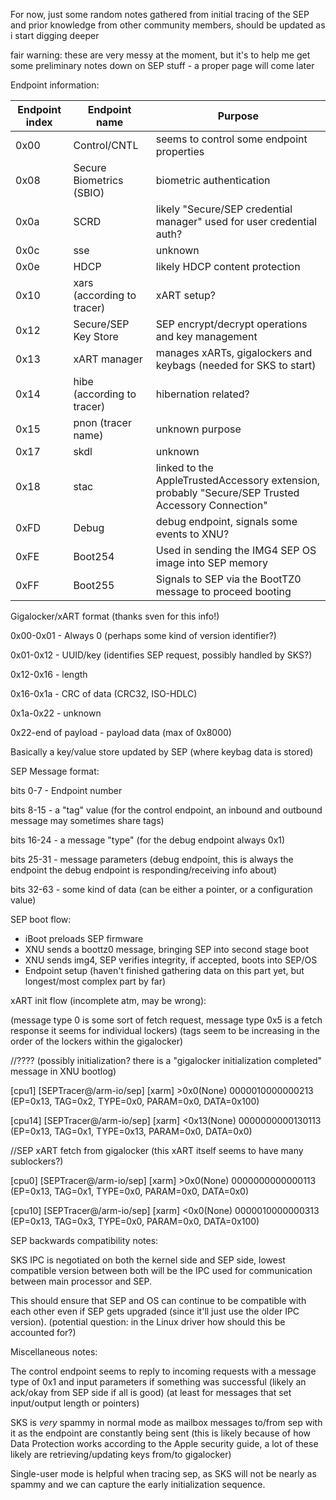 For now, just some random notes gathered from initial tracing of the SEP and prior knowledge from other community members, should be updated as i start digging deeper

fair warning: these are very messy at the moment, but it's to help me get some preliminary notes down on SEP stuff - a proper page will come later

Endpoint information:

| Endpoint index | Endpoint name | Purpose |
| -------------- | ------------- | ------- |
| 0x00 | Control/CNTL | seems to control some endpoint properties |
| 0x08 | Secure Biometrics (SBIO) | biometric authentication |
| 0x0a | SCRD | likely "Secure/SEP credential manager" used for user credential auth? |
| 0x0c | sse  | unknown |
| 0x0e | HDCP | likely HDCP content protection |
| 0x10 | xars (according to tracer) | xART setup? |
| 0x12 | Secure/SEP Key Store | SEP encrypt/decrypt operations and key management |
| 0x13 | xART manager | manages xARTs, gigalockers and keybags (needed for SKS to start) |
| 0x14 | hibe (according to tracer) | hibernation related? | 
| 0x15 | pnon (tracer name) | unknown purpose |
| 0x17 | skdl | unknown |
| 0x18 | stac | linked to the AppleTrustedAccessory extension, probably "Secure/SEP Trusted Accessory Connection" | 
| 0xFD | Debug | debug endpoint, signals some events to XNU? |
| 0xFE | Boot254 | Used in sending the IMG4 SEP OS image into SEP memory |
| 0xFF | Boot255 | Signals to SEP via the BootTZ0 message to proceed booting |

Gigalocker/xART format (thanks sven for this info!)

0x00-0x01 - Always 0 (perhaps some kind of version identifier?)


0x01-0x12 - UUID/key (identifies SEP request, possibly handled by SKS?)


0x12-0x16 - length


0x16-0x1a - CRC of data (CRC32, ISO-HDLC)


0x1a-0x22 - unknown


0x22-end of payload - payload data (max of 0x8000)

Basically a key/value store updated by SEP (where keybag data is stored)

SEP Message format:

bits 0-7 - Endpoint number


bits 8-15 - a "tag" value (for the control endpoint, an inbound and outbound message may sometimes share tags)


bits 16-24 - a message "type" (for the debug endpoint always 0x1)



bits 25-31 - message parameters (debug endpoint, this is always the endpoint the debug endpoint is responding/receiving info about)


bits 32-63 - some kind of data (can be either a pointer, or a configuration value)

SEP boot flow:
- iBoot preloads SEP firmware
- XNU sends a boottz0 message, bringing SEP into second stage boot
- XNU sends img4, SEP verifies integrity, if accepted, boots into SEP/OS
- Endpoint setup (haven't finished gathering data on this part yet, but longest/most complex part by far)


xART init flow (incomplete atm, may be wrong):


(message type 0 is some sort of fetch request, message type 0x5 is a fetch response it seems for individual lockers)
(tags seem to be increasing in the order of the lockers within the gigalocker)


//???? (possibly initialization? there is a "gigalocker initialization completed" message in XNU bootlog)


[cpu1] [SEPTracer@/arm-io/sep] [xarm] >0x0(None) 0000010000000213 (EP=0x13, TAG=0x2, TYPE=0x0, PARAM=0x0, DATA=0x100)


[cpu14] [SEPTracer@/arm-io/sep] [xarm] <0x13(None) 0000000000130113 (EP=0x13, TAG=0x1, TYPE=0x13, PARAM=0x0, DATA=0x0)


//SEP xART fetch from gigalocker (this xART itself seems to have many sublockers?)


[cpu0] [SEPTracer@/arm-io/sep] [xarm] >0x0(None) 0000000000000113 (EP=0x13, TAG=0x1, TYPE=0x0, PARAM=0x0, DATA=0x0)


[cpu10] [SEPTracer@/arm-io/sep] [xarm] <0x0(None) 0000010000000313 (EP=0x13, TAG=0x3, TYPE=0x0, PARAM=0x0, DATA=0x100)


SEP backwards compatibility notes:

SKS IPC is negotiated on both the kernel side and SEP side, lowest compatible version between both will be the IPC used for communication between main processor and SEP.

This should ensure that SEP and OS can continue to be compatible with each other even if SEP gets upgraded (since it'll just use the older IPC version). (potential question: in the Linux driver how should this be accounted for?)


Miscellaneous notes:

The control endpoint seems to reply to incoming requests with a message type of 0x1 and input parameters if something was successful (likely an ack/okay from SEP side if all is good) (at least for messages that set input/output length or pointers)

SKS is *very* spammy in normal mode as mailbox messages to/from sep with it as the endpoint are constantly being sent (this is likely because of how Data Protection works according to the Apple security guide, a lot of these likely are retrieving/updating keys from/to gigalocker)

Single-user mode is helpful when tracing sep, as SKS will not be nearly as spammy and we can capture the early initialization sequence.